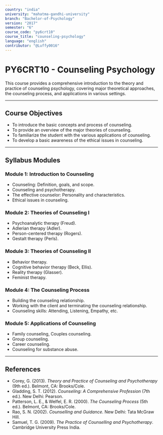 ```yaml
---
country: "india"
university: "mahatma-gandhi-university"
branch: "Bachelor-of-Psychology"
version: "2017"
semester: "6"
course_code: "py6crt10"
course_title: "counseling-psychology"
language: "english"
contributor: "@Luffy0016"
---
```

# PY6CRT10 - Counseling Psychology

This course provides a comprehensive introduction to the theory and practice of counseling psychology, covering major theoretical approaches, the counseling process, and applications in various settings.

---
## Course Objectives

* To introduce the basic concepts and process of counseling.
* To provide an overview of the major theories of counseling.
* To familiarize the student with the various applications of counseling.
* To develop a basic awareness of the ethical issues in counseling.

---
## Syllabus Modules

### Module 1: Introduction to Counseling  
* Counseling: Definition, goals, and scope.
* Counseling and psychotherapy.
* The effective counselor: Personality and characteristics.
* Ethical issues in counseling.

### Module 2: Theories of Counseling I 
* Psychoanalytic therapy (Freud).
* Adlerian therapy (Adler).
* Person-centered therapy (Rogers).
* Gestalt therapy (Perls).

### Module 3: Theories of Counseling II  
* Behavior therapy.
* Cognitive behavior therapy (Beck, Ellis).
* Reality therapy (Glasser).
* Feminist therapy.

### Module 4: The Counseling Process  
* Building the counseling relationship.
* Working with the client and terminating the counseling relationship.
* Counseling skills: Attending, Listening, Empathy, etc.

### Module 5: Applications of Counseling  
* Family counseling, Couples counseling.
* Group counseling.
* Career counseling.
* Counseling for substance abuse.

---
## References
* Corey, G. (2013). *Theory and Practice of Counseling and Psychotherapy* (9th ed.). Belmont, CA: Brooks/Cole.
* Gladding, S. T. (2012). *Counseling: A Comprehensive Profession* (7th ed.). New Delhi: Pearson.
* Patterson, L. E., & Welfel, E. R. (2000). *The Counseling Process* (5th ed.). Belmont, CA: Brooks/Cole.
* Rao, S. N. (2002). *Counselling and Guidance*. New Delhi: Tata McGraw Hill.
* Samuel, T. G. (2009). *The Practice of Counselling and Psychotherapy*. Cambridge University Press India.